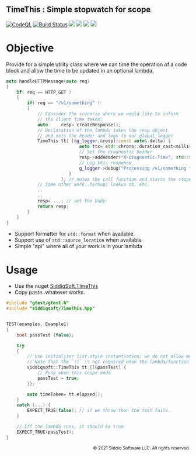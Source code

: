 TimeThis : Simple stopwatch for scope
-------------------------------------------

[![CodeQL](https://github.com/SiddiqSoft/TimeThis/actions/workflows/codeql-analysis.yml/badge.svg)](https://github.com/SiddiqSoft/TimeThis/actions/workflows/codeql-analysis.yml)
[![Build Status](https://dev.azure.com/siddiqsoft/siddiqsoft/_apis/build/status/SiddiqSoft.TimeThis?branchName=main)](https://dev.azure.com/siddiqsoft/siddiqsoft/_build/latest?definitionId=11&branchName=main)
![](https://img.shields.io/nuget/v/SiddiqSoft.TimeThis)
![](https://img.shields.io/github/v/tag/SiddiqSoft/TimeThis)
![](https://img.shields.io/azure-devops/tests/siddiqsoft/siddiqsoft/11)
![](https://img.shields.io/azure-devops/coverage/siddiqsoft/siddiqsoft/11)


# Objective
Provide for a simple utility class where we can time the operation of a code block and allow
the time to be updated in an optional lambda.

```cpp
auto handleHTTPMessage(auto req)
{
    if( req == HTTP_GET )
    {
        if( req == "/v1/something" )
        {
            // Consider the scenario where we would like to inform
            // the client time taken.
            auto     resp= createResponse();
            // Declaration of the lambda takes the resp object
            // and sets the header and logs to our global logger
            TimeThis tt{ [&g_logger,&resp](const auto& delta) {
                            auto ttx= std::chrono::duration_cast<milliseconds>(tt.elapsed());
                            // Set the diagnostic header
                            resp->addHeader("X-Diagnostic-Time", std::to_string(ttx.count()) );
                            // Log this response
                            g_logger->debug("Processing /v1/something took {}ms", ttx );
                        }
                     }; // notes the call function and starts the stopwatch
            // Some other work..Perhaps lookup db, etc.
            ..
            ..
            resp= ...; // set the body
            return resp;
        }
    }
}
```

- Support formatter for `std::format` when available
- Support use of `std::source_location` when available
- Simple "api" where all of your work is in your lambda

# Usage

- Use the nuget [SiddiqSoft.TimeThis](https://www.nuget.org/packages/SiddiqSoft.TimeThis/)
- Copy paste..whatever works.


```cpp
#include "gtest/gtest.h"
#include "siddiqsoft/TimeThis.hpp"


TEST(examples, Example1)
{
    bool passTest {false};

    try
    {
        // Use initializer list-style instantiation; we do not allow move/assignment construction.
        // Note that the `()` is not required when the lambda/function takes no argument.
        siddiqsoft::TimeThis tt {[&passTest] {
            // Runs when this scope ends
            passTest = true;
        }};

        auto timeTaken= tt.elapsed();
    }
    catch (...) {
        EXPECT_TRUE(false); // if we throw then the test fails.
    }

    // Iff the lambda runs, it should be true
    EXPECT_TRUE(passTest);
}
```


<small align="right">

&copy; 2021 Siddiq Software LLC. All rights reserved.

</small>
